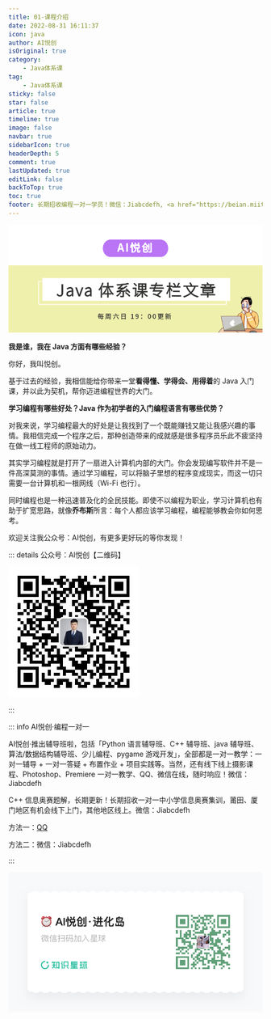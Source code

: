 ```yaml
---
title: 01-课程介绍
date: 2022-08-31 16:11:37
icon: java
author: AI悦创
isOriginal: true
category: 
    - Java体系课
tag:
    - Java体系课
sticky: false
star: false
article: true
timeline: true
image: false
navbar: true
sidebarIcon: true
headerDepth: 5
comment: true
lastUpdated: true
editLink: false
backToTop: true
toc: true
footer: 长期招收编程一对一学员！微信：Jiabcdefh, <a href="https://beian.miit.gov.cn/" target="_blank">闽ICP备19021486号-6</a>
---
```


![image-20221019180327026](./01.assets/image-20221019180327026.png)

**我是谁，我在 Java 方面有哪些经验？**

你好，我叫悦创。

基于过去的经验，我相信能给你带来一堂**看得懂、学得会、用得着**的 Java 入门课，并以此为契机，帮你迈进编程世界的大门。

**学习编程有哪些好处？Java 作为初学者的入门编程语言有哪些优势？**

对我来说，学习编程最大的好处是让我找到了一个既能赚钱又能让我感兴趣的事情。我相信完成一个程序之后，那种创造带来的成就感是很多程序员乐此不疲坚持在做一线工程师的原始动力。

其实学习编程就是打开了一扇进入计算机内部的大门。你会发现编写软件并不是一件高深莫测的事情。通过学习编程，可以将脑子里想的程序变成现实，而这一切只需要一台计算机和一根网线（Wi-Fi 也行）。

同时编程也是一种迅速普及化的全民技能。即使不以编程为职业，学习计算机也有助于扩宽思路，就像**乔布斯**所言：每个人都应该学习编程，编程能够教会你如何思考。

欢迎关注我公众号：AI悦创，有更多更好玩的等你发现！

::: details 公众号：AI悦创【二维码】

![](/gzh.jpg)

:::

::: info AI悦创·编程一对一

AI悦创·推出辅导班啦，包括「Python 语言辅导班、C++ 辅导班、java 辅导班、算法/数据结构辅导班、少儿编程、pygame 游戏开发」，全部都是一对一教学：一对一辅导 + 一对一答疑 + 布置作业 + 项目实践等。当然，还有线下线上摄影课程、Photoshop、Premiere 一对一教学、QQ、微信在线，随时响应！微信：Jiabcdefh

C++ 信息奥赛题解，长期更新！长期招收一对一中小学信息奥赛集训，莆田、厦门地区有机会线下上门，其他地区线上。微信：Jiabcdefh

方法一：[QQ](http://wpa.qq.com/msgrd?v=3&uin=1432803776&site=qq&menu=yes)

方法二：微信：Jiabcdefh

:::

![](/zsxq.jpg)